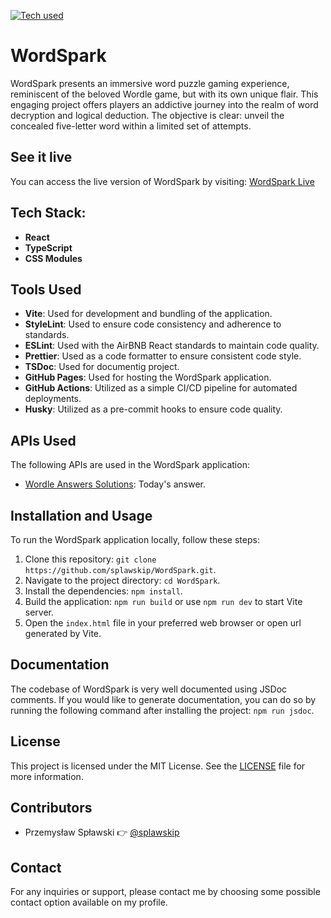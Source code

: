 [![Tech used](https://skillicons.dev/icons?i=git,github,vscode,vite,react,ts,css&theme=dark)](https://skillicons.dev)

# WordSpark

WordSpark presents an immersive word puzzle gaming experience, reminiscent of the beloved Wordle game, but with its own unique flair. This engaging project offers players an addictive journey into the realm of word decryption and logical deduction. The objective is clear: unveil the concealed five-letter word within a limited set of attempts.

## See it live

You can access the live version of WordSpark by visiting: [WordSpark Live](https://splawskip.github.io/WordSpark/)

## Tech Stack:

- **React**
- **TypeScript**
- **CSS Modules**

## Tools Used

- **Vite**: Used for development and bundling of the application.
- **StyleLint**: Used to ensure code consistency and adherence to standards.
- **ESLint**: Used with the AirBNB React standards to maintain code quality.
- **Prettier**: Used as a code formatter to ensure consistent code style.
- **TSDoc**: Used for documentig project.
- **GitHub Pages**: Used for hosting the WordSpark application.
- **GitHub Actions**: Utilized as a simple CI/CD pipeline for automated deployments.
- **Husky**: Utilized as a pre-commit hooks to ensure code quality.

## APIs Used

The following APIs are used in the WordSpark application:

- [Wordle Answers Solutions](https://rapidapi.com/Alejandro99aru/api/wordle-answers-solutions): Today's answer.

## Installation and Usage

To run the WordSpark application locally, follow these steps:

1. Clone this repository: `git clone https://github.com/splawskip/WordSpark.git`.
2. Navigate to the project directory: `cd WordSpark`.
3. Install the dependencies: `npm install`.
4. Build the application: `npm run build` or use `npm run dev` to start Vite server.
5. Open the `index.html` file in your preferred web browser or open url generated by Vite.

## Documentation

The codebase of WordSpark is very well documented using JSDoc comments. If you would like to generate documentation, you can do so by running the following command after installing the project: `npm run jsdoc`.

## License

This project is licensed under the MIT License. See the [LICENSE](https://github.com/splawskip/WordSpark/blob/main/LICENSE) file for more information.

## Contributors

- Przemysław Spławski 👉 [@splawskip](https://github.com/splawskip)

## Contact

For any inquiries or support, please contact me by choosing some possible contact option available on my profile.

